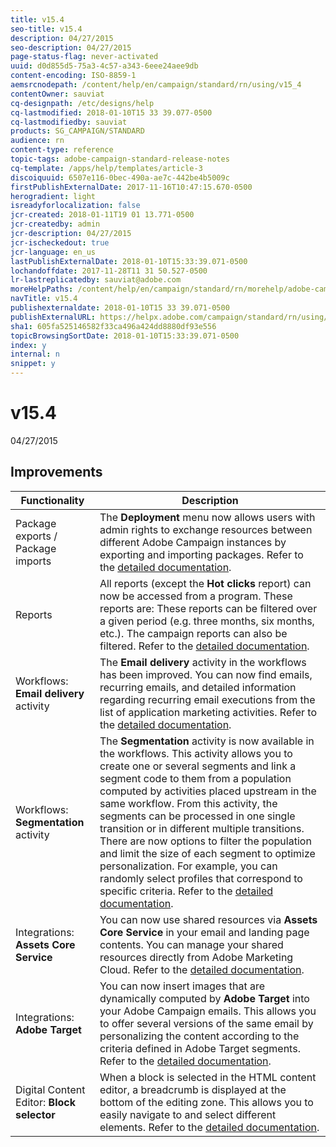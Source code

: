 ```yaml
---
title: v15.4
seo-title: v15.4
description: 04/27/2015
seo-description: 04/27/2015
page-status-flag: never-activated
uuid: d0d855d5-75a3-4c57-a343-6eee24aee9db
content-encoding: ISO-8859-1
aemsrcnodepath: /content/help/en/campaign/standard/rn/using/v15_4
contentOwner: sauviat
cq-designpath: /etc/designs/help
cq-lastmodified: 2018-01-10T15 33 39.077-0500
cq-lastmodifiedby: sauviat
products: SG_CAMPAIGN/STANDARD
audience: rn
content-type: reference
topic-tags: adobe-campaign-standard-release-notes
cq-template: /apps/help/templates/article-3
discoiquuid: 6507e116-0bec-490a-ae7c-442be4b5009c
firstPublishExternalDate: 2017-11-16T10:47:15.670-0500
herogradient: light
isreadyforlocalization: false
jcr-created: 2018-01-11T19 01 13.771-0500
jcr-createdby: admin
jcr-description: 04/27/2015
jcr-ischeckedout: true
jcr-language: en_us
lastPublishExternalDate: 2018-01-10T15:33:39.071-0500
lochandoffdate: 2017-11-28T11 31 50.527-0500
lr-lastreplicatedby: sauviat@adobe.com
moreHelpPaths: /content/help/en/campaign/standard/rn/morehelp/adobe-campaign-standard-release-notes;/content/help/en/campaign/standard/rn/morehelp/adobe-campaign-standard-release-notes
navTitle: v15.4
publishexternaldate: 2018-01-10T15 33 39.071-0500
publishExternalURL: https://helpx.adobe.com/campaign/standard/rn/using/v15_4.html
sha1: 605fa525146582f33ca496a424dd8880df93e556
topicBrowsingSortDate: 2018-01-10T15:33:39.071-0500
index: y
internal: n
snippet: y
---
```


# v15.4

04/27/2015

## Improvements

|  Functionality  | Description  |
|---|---|
|  Package exports / Package imports  | The **Deployment** menu now allows users with admin rights to exchange resources between different Adobe Campaign instances by exporting and importing packages. Refer to the [detailed documentation](../../automating/using/managing-packages.md).  |
|  Reports  | All reports (except the **Hot clicks** report) can now be accessed from a program. These reports are: These reports can be filtered over a given period (e.g. three months, six months, etc.). The campaign reports can also be filtered. Refer to the [detailed documentation](../../reporting/using/about-dynamic-reports.md).  |
|  Workflows: **Email delivery** activity  | The **Email delivery** activity in the workflows has been improved. You can now find emails, recurring emails, and detailed information regarding recurring email executions from the list of application marketing activities. Refer to the [detailed documentation](../../automating/using/email-delivery.md).  |
|  Workflows: **Segmentation** activity  | The **Segmentation** activity is now available in the workflows. This activity allows you to create one or several segments and link a segment code to them from a population computed by activities placed upstream in the same workflow. From this activity, the segments can be processed in one single transition or in different multiple transitions. There are now options to filter the population and limit the size of each segment to optimize personalization. For example, you can randomly select profiles that correspond to specific criteria. Refer to the [detailed documentation](../../automating/using/segmentation.md).  |
|  Integrations: **Assets Core Service** | You can now use shared resources via **Assets Core Service** in your email and landing page contents. You can manage your shared resources directly from Adobe Marketing Cloud. Refer to the [detailed documentation](../../integrating/using/assets-core-service-integration.md).  |
|  Integrations: **Adobe Target** | You can now insert images that are dynamically computed by **Adobe Target** into your Adobe Campaign emails. This allows you to offer several versions of the same email by personalizing the content according to the criteria defined in Adobe Target segments. Refer to the [detailed documentation](../../integrating/using/about-adobe-target-integration.md).  |
|  Digital Content Editor: **Block selector** | When a block is selected in the HTML content editor, a breadcrumb is displayed at the bottom of the editing zone. This allows you to easily navigate to and select different elements. Refer to the [detailed documentation](../../designing/using/managing-blocks.md).  |


